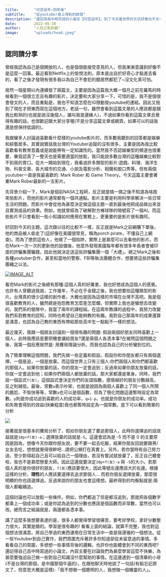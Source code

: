 ```yaml
---
title:       "何苦這年~四年後"
subtitle:    "從youtuber身上得到的啟發"
description: "還記得高中時完成的小論文【何苦這年】，到了今天看世界的方式好像也不太一樣了"
date:        2022-05-30
author:      "人社之恥的叡"
image:       "uploads/head.jpeg"
---
```


## 認同請分享

曾經我認為自己是個開放的人，也是個很能接受意見的人，但我漸漸意識到好像不是這麼一回事。最近看到Netflix上的愉悅法則，原本是出自於好奇心才點進去看的，看了之後才發現有很多我以為自己不會犯的錯居然都犯了~沒文化真可怕。

居然一個星期以內連續發了兩篇文，主要是因為這篇我大概一個月之前在羅馬的時候看到一個很立志且有趣的影片，決定要和大家分享一下。可惜的是，我不是個很會發文的人，而且重點是，我也不知道怎麼在IG限動發youtube的連結。因此又拖到了現在才把東西寫在這個地方。老話一句，雖然會看到這篇文章的人應該都是跟我比較熟的(也就是說沒幾個人，誰叫我是邊緣人)，不過如果你看到這篇文章且覺得有趣的話，也很歡迎跟大家分享喔(不是分享這篇文章或網頁，如果可以的話我還是想保持低調的)。

我跟蠻多人討論過喜歡看什麼樣的youtube影片的，而多數我聽到的回答都是娛樂和綜藝居多。其實說實話我台灣的Youtuber追蹤的沒有很多，主要是因為我比較喜歡看有教育意義或是說能帶有一定知識性的。當然我不否認娛樂型的頻道也很重要，畢竟認真了一整天也是需要適當的放鬆，我只能說多數台灣的這種娛樂比較對不到我的胃口。從大一開始到現在，我看過許多類型的影片:遊戲、料理、海洋生物、科普文章、各大城市的交通、小說及電影分析、相聲和脫口秀等。但有兩個youtuber一直是我最喜歡的: Mark Rober 和 Game Theory。今天這篇主要會著重Mark Rober最新的一支影片。

先背景介紹一下，Mark是個前NASA工程師，反正就是搞一搞之後不知道為啥跑來拍影片，而他的影片通常都有一個共通點。影片主要是利用科學來解決一些日常生活的問題。而影片中會從他為甚麼決定做這個主題一直到最後他把成品做出來並且實測成品的效果。例如，他就曾經為了破解對方棒球隊的暗號寫了一個AI。而這些影片不只會看到一些小知識如何應用在實務上，更重要的是影片很有趣阿。

好回到今天的主題，這次跟以往的比較不一樣，反正就是Mark之前網購下單後，他的商品被人偷走了(這好像在美國很常見，稱為porch pirate，不懂自己上網查)。而為了懲罰這些人，他做了一個陷阱，實際上是甚麼可以去看他的影片。而在Mark一次一次的更新他的設備後，他意外發現美國每年都有很多年長者會被印度的詐騙集團騙錢，因此他就決定送這些詐騙集團一個「大禮」。總之Mark之後和各種youtuber合作，甚至和當地的警察、FBI等執法團體合作，想要將這些詐騙集團繩之以法。

[![IMAGE_ALT](https://imgur.com/y3XogcN.jpg)](http://www.youtube.com/watch?v=xsLJZyih3Ac "Pranks Destroy Scam Callers- GlitterBomb Payback")


看完Mark的影片之後總有那種:這個人真的好厲害，我也好想成為這個人的感覺。也許有人曾聽過我說，工作幾年，不必在乎金錢之後，我也想要拍這種類型的影片。台灣真的很少這樣的創作者，大概也是因為這樣的市場在台灣不高吧。我是個很喜歡教育的人，雖然總是抱怨教育怎麼差怎麼爛，但實際上我也是蠻想去改變的。我們系的營隊中，我當了兩年的課程組。在這兩年教課的過程中，我努力改變我們系對教育的認知，同時也希望自己能夠教的有趣。我對自己那兩年的成果還算是滿意，也認為自己教的東西有帶給那些高中生一點點不一樣的想法。

最近幾天，我跟一個朋友討論到一個很有趣的問題: 假設兩個好朋友同時喜歡上一個人，此時我應該是要把機會讓給朋友?還是兩個人各憑本事?在被問這個問題之後，我第一個反應居然是: 用賽局理論分析。而我也認為自己的分析蠻到位的。

為了簡單理解這個問題，我們先做一些定義和假設。假設你和你朋友都只有兩個選擇，一個是追，一個是放棄。而這個世界上只有三個人:你們兩個人和你們都喜歡的那個人。如果你放棄的話，你的朋友一定會追到；反過來如果你朋友放棄的話，你就一定會追到他；如果你們兩個人都放棄的話，那大家都還是單身。同時，我們設一個函式`f(友)`，這個函式會決定你們的友誼指數，感情越好的朋友分數越高，反之則越低。最後，常數`a`表示吵架，也就是說因為兩個人喜歡上了同一個人所鬧的尷尬、不愉快等等，常數`a`也可以是個函數，但為了簡化問題這邊暫時設定為常數。`p`則是你成功追到喜歡的人的成功率，`q=1-p`，也就是你朋友的成功率。成功和失敗會得到的效益(快樂程度)我也都暫時設定為一個常數。底下可以看到簡單的分析

![](https://imgur.com/jxpTNj8.jpg)

接著就是很基本的賽局分析了，假如你朋友選了要追那個人，此時你選擇追的話效益就是`10p+f(友)-a`；選擇放棄的話就是`-5`。這邊會認為是 -5 而不是 0 的主要原因是因為，想像今天你跟你朋友說，要不要一起去吃飯，結果你朋友回說要跟男/女友去吃，想想就覺得很幹吧…請把公頻打在真實上。另外，若你當時有自己努力過，至少對得起自己且可以給自己一個理由，若沒有嘗試就放棄了，反正自己體會啦，我也不是甚麼戀愛大師。因此這邊就要決定`10p+f(友)-a` 與 `-5`的大小。若那個人真的是你很好的朋友，`f(友)`應該要很大，因此等號左邊應該大於右邊。根據這樣的分析，**理性**的人應該要選擇去追求那個人... 而若你朋友選擇放棄，那麼很明顯的你也該選擇追。反過來說你的朋友也會這樣想。最終得到的均衡點就是:兩個人都繼續追。

這個討論也可以放鬆一些條件。例如，你們都追了但是都沒追到，那就把各個數字都乘上一個成功率；或是你認為追到的分數也應該是個函數而非常數，當然也可以改。總而言之結論就是，兩邊都各憑本事。

講了這麼多我想要表達的是，很多人都覺得學習很痛苦，要考好學校，拿好分數壓力很大，其實是錯的。學習是很有趣的! 看看上面的結論，就算不完整，我也對這個想法很滿意。將自己學過的東西運用在日常生活中一直是我遵循的一個想法。從一些Youtuber到自己實作，我們周圍充斥著許多你知道卻從未留意過的事情。多看看自己的周圍，多想想一些事情背後的邏輯，也許你也能體會到不同的東西吧? 還記得自己高中時寫過的小論文，內容主要在討論我們為甚麼學習這麼不快樂，為甚麼要強迫自己做一些對自己知識沒什麼幫助的事情。在這邊遇到一個清華的小哥(不是台灣的那個，是中國那個牛逼的)，在跟他聊天時他說了一句話(有點忘記原文了，但意思大概是這樣):「我不想做一個聰明的人，我想做一個機靈的人」。
